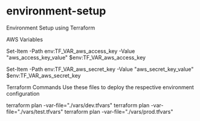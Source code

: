 # environment-setup
Environment Setup using Terraform

AWS Variables

Set-Item -Path env:TF_VAR_aws_access_key -Value "aws_access_key_value"
$env:TF_VAR_aws_access_key

Set-Item -Path env:TF_VAR_aws_secret_key -Value "aws_secret_key_value"
$env:TF_VAR_aws_secret_key

Terraform Commands
Use these files to deploy the respective environment configuration

terraform plan -var-file="./vars/dev.tfvars"
terraform plan -var-file="./vars/test.tfvars"
terraform plan -var-file="./vars/prod.tfvars"
